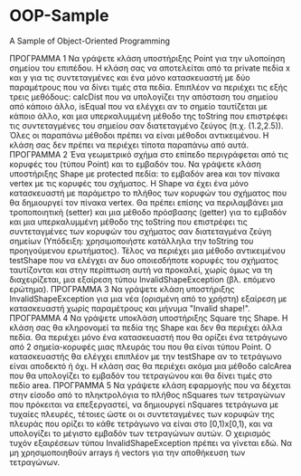# OOP-Sample
A Sample of Object-Oriented Programming 

ΠΡΟΓΡΑΜΜΑ 1
Να γράψετε κλάση υποστήριξης Point για την υλοποίηση σημείου του
επιπέδου. Η κλάση σας να αποτελείται από τα private πεδία x και y
για τις συντεταγμένες και ένα μόνο κατασκευαστή με δύο παραμέτρους
που να δίνει τιμές στα πεδία. Επιπλέον να περιέχει τις εξής τρεις
μεθόδους: calcDist που να υπολογίζει την απόσταση του σημείου από
κάποιο άλλο, isEqual που να ελέγχει αν το σημείο ταυτίζεται με κάποιο
άλλο, και μια υπερκαλυμμένη μέθοδο της toString που επιστρέφει τις
συντεταγμένες του σημείου σαν διατεταγμένο ζεύγος (π.χ. (1.2,2.5)).
Όλες οι παραπάνω μέθοδοι πρέπει να είναι μέθοδοι αντικειμένου. Η
κλάση σας δεν πρέπει να περιέχει τίποτα παραπάνω από αυτά.
ΠΡΟΓΡΑΜΜΑ 2
Ένα γεωμετρικό σχήμα στο επίπεδο περιγράφεται από τις κορυφές του
(τύπου Point) και το εμβαδόν του. Να γράψετε κλάση υποστήριξης Shape
με protected πεδία: το εμβαδόν area και τον πίνακα vertex με τις
κορυφές του σχήματος. Η Shape να έχει ένα μόνο κατασκευαστή με
παράμετρο το πλήθος των κορυφών του σχήματος που θα δημιουργεί τον
πίνακα vertex. Θα πρέπει επίσης να περιλαμβάνει μια τροποποιητική
(setter) και μια μέθοδο πρόσβασης (getter) για το εμβαδόν και μια
υπερκαλυμμένη μέθοδο της toString που επιστρέφει τις συντεταγμένες
των κορυφών του σχήματος σαν διατεταγμένα ζεύγη σημείων (Υπόδειξη:
χρησιμοποιήστε κατάλληλα την toString του προηγούμενου ερωτήματος).
Τέλος να περιέχει μια μέθοδο αντικειμένου testShape που να ελέγχει αν
δυο οποιεσδήποτε κορυφές του σχήματος ταυτίζονται και στην περίπτωση
αυτή να προκαλεί, χωρίς όμως να τη διαχειρίζεται, μια εξαίρεση τύπου
InvalidShapeException (βλ. επόμενο ερώτημα).
ΠΡΟΓΡΑΜΜΑ 3
Να γράψετε κλάση υποστήριξης InvalidShapeException για μια νέα
(ορισμένη από το χρήστη) εξαίρεση με κατασκευαστή χωρίς παραμέτρους
και μήνυμα "Invalid shape!".
ΠΡΟΓΡΑΜΜΑ 4
Να γράψετε υποκλάση υποστήριξης Square της Shape. Η κλάση σας θα
κληρονομεί τα πεδία της Shape και δεν θα περιέχει άλλα πεδία. Θα
περιέχει μόνο ένα κατασκευαστή που θα ορίζει ένα τετράγωνο από 2
σημεία-κορυφές μιας πλευράς του που θα είναι τύπου Point. Ο
κατασκευαστής θα ελέγχει επιπλέον με την testShape αν το τετράγωνο
είναι αποδεκτό ή όχι. Η κλάση σας θα περιέχει ακόμα μια μέθοδο
calcArea που θα υπολογίζει το εμβαδόν του τετραγώνου και θα δίνει
τιμές στο πεδίο area.
ΠΡΟΓΡΑΜΜΑ 5
Να γράψετε κλάση εφαρμογής που να δέχεται στην είσοδο από το
πληκτρολόγια το πλήθος nSquares των τετραγώνων που πρόκειται να
επεξεργαστεί, να δημιουργεί nSquares τετράγωνα με τυχαίες πλευρές,
τέτοιες ώστε οι οι συντεταγμένες των κορυφών της πλευράς που ορίζει
το κάθε τετράγωνο να είναι στο [0,1)x[0,1), και να υπολογίζει το
μέγιστο εμβαδόν των τετραγώνων αυτών. Ο χειρισμός τυχόν εξαιρέσεων
τύπου InvalidShapeException πρέπει να γίνεται εδώ. Να μη
χρησιμοποιηθούν arrays ή vectors για την αποθήκευση των τετραγώνων.

